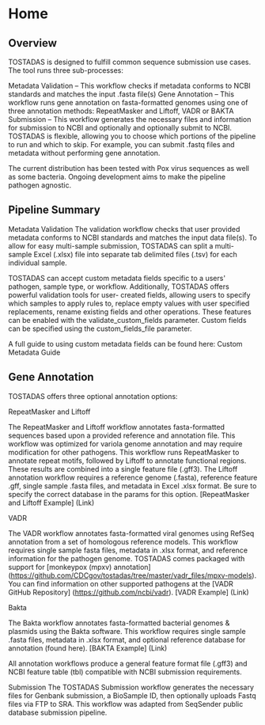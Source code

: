 # Home

## Overview
TOSTADAS is designed to fulfill common sequence submission use cases. The tool runs three sub-processes:

Metadata Validation – This workflow checks if metadata conforms to NCBI standards and matches the input .fasta file(s)
Gene Annotation – This workflow runs gene annotation on fasta-formatted genomes using one of three annotation methods: RepeatMasker and Liftoff, VADR or BAKTA
Submission – This workflow generates the necessary files and information for submission to NCBI and optionally and optionally submit to NCBI.
TOSTADAS is flexible, allowing you to choose which portions of the pipeline to run and which to skip. For example, you can submit .fastq files and metadata without performing gene annotation.

The current distribution has been tested with Pox virus sequences as well as some bacteria. Ongoing development aims to make the pipeline pathogen agnostic.

## Pipeline Summary
Metadata Validation
The validation workflow checks that user provided metadata conforms to NCBI standards and matches the input data file(s). To allow for easy multi-sample submission, TOSTADAS can split a multi-sample Excel (.xlsx) file into separate tab delimited files (.tsv) for each individual sample.

TOSTADAS can accept custom metadata fields specific to a users' pathogen, sample type, or workflow. Additionally, TOSTADAS offers powerful validation tools for user- created fields, allowing users to specify which samples to apply rules to, replace empty values with user specified replacements, rename existing fields and other operations. These features can be enabled with the validate_custom_fields parameter. Custom fields can be specified using the custom_fields_file parameter.

A full guide to using custom metadata fields can be found here: Custom Metadata Guide

## Gene Annotation
TOSTADAS offers three optional annotation options:

RepeatMasker and Liftoff

The RepeatMasker and Liftoff workflow annotates fasta-formatted sequences based upon a provided reference and annotation file. This workflow was optimized for variola genome annotation and may require modification for other pathogens. This workflow runs RepeatMasker to annotate repeat motifs, followed by Liftoff to annotate functional regions. These results are combined into a single feature file (.gff3). The Liftoff annotation workflow requires a reference genome (.fasta), reference feature .gff, single sample .fasta files, and metadata in Excel .xlsx format. Be sure to specify the correct database in the params for this option.
[RepeatMasker and Liftoff Example] (Link)

VADR

The VADR workflow annotates fasta-formatted viral genomes using RefSeq annotation from a set of homologous reference models. This workflow requires single sample fasta files, metadata in .xlsx format, and reference information for the pathogen genome. TOSTADAS comes packaged with support for [monkeypox (mpxv) annotation] (https://github.com/CDCgov/tostadas/tree/master/vadr_files/mpxv-models). You can find information on other supported pathogens at the [VADR GitHub Repository] (https://github.com/ncbi/vadr).
[VADR Example] (Link)

Bakta

The Bakta workflow annotates fasta-formatted bacterial genomes & plasmids using the Bakta software. This workflow requires single sample .fasta files, metadata in .xlsx format, and optional reference database for annotation (found here).
[BAKTA Example] (Link)

All annotation workflows produce a general feature format file (.gff3) and NCBI feature table (tbl) compatible with NCBI submission requirements.

Submission
The TOSTADAS Submission workflow generates the necessary files for Genbank submission, a BioSample ID, then optionally uploads Fastq files via FTP to SRA. This workflow was adapted from SeqSender public database submission pipeline.